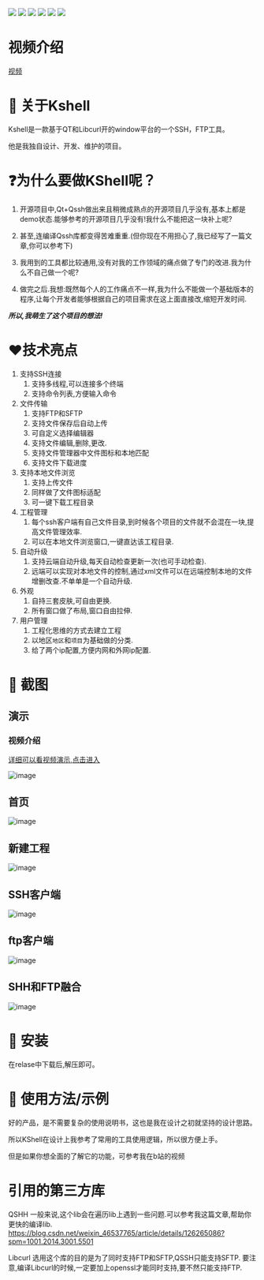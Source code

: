 ﻿
<div style="display: inline-block;">
    <img src="https://img.shields.io/badge/Builder-shikai123-red">
    <img src="https://img.shields.io/badge/license-MIT-blue">
    <img src="https://img.shields.io/badge/Qt-5.14-66CC99">
    <img src="https://img.shields.io/badge/OS-window-blue">
    <img src="https://img.shields.io/badge/C%2B%2B-11-8A2BE2">
    <img src="https://img.shields.io/badge/release-1.0-8A2BE2">

</div>  

# 视频介绍 

[视频](https://www.bilibili.com/video/BV1ai421v76n/)  


# 🚀 关于Kshell
Kshell是一款基于QT和Libcurl开的window平台的一个SSH，FTP工具。

他是我独自设计、开发、维护的项目。 




# ❓为什么要做KShell呢？
1. 开源项目中,Qt+Qssh做出来且稍微成熟点的开源项目几乎没有,基本上都是demo状态.能够参考的开源项目几乎没有!我什么不能把这一块补上呢?

2. 甚至,连编译Qssh库都变得苦难重重.(但你现在不用担心了,我已经写了一篇文章,你可以参考下)

3. 我用到的工具都比较通用,没有对我的工作领域的痛点做了专门的改进.我为什么不自己做一个呢?

4. 做完之后.我想:既然每个人的工作痛点不一样,我为什么不能做一个基础版本的程序,让每个开发者能够根据自己的项目需求在这上面直接改,缩短开发时间.


***所以,我萌生了这个项目的想法!***  



# :heart:技术亮点



1. 支持SSH连接
	1. 支持多线程,可以连接多个终端
	2. 支持命令列表,方便输入命令
2. 文件传输
	1. 支持FTP和SFTP
	2. 支持文件保存后自动上传
	3. 可自定义选择编辑器
	4. 支持文件编辑,删除,更改.
	5. 支持文件管理器中文件图标和本地匹配
	6. 支持文件下载进度
3. 支持本地文件浏览 
	1. 支持上传文件
	2. 同样做了文件图标适配
	3. 可一键下载工程目录
4. 工程管理
	1. 每个ssh客户端有自己文件目录,到时候各个项目的文件就不会混在一块,提高文件管理效率.
	2. 可以在本地文件浏览窗口,一键直达该工程目录.
5. 自动升级
	1. 支持云端自动升级,每天自动检查更新一次(也可手动检查).
	2. 远端可以实现对本地文件的控制,通过xml文件可以在远端控制本地的文件增删改查.不单单是一个自动升级.
6. 外观
	1. 自持三套皮肤,可自由更换.
	2. 所有窗口做了布局,窗口自由拉伸.
7. 用户管理
	1. 工程化思维的方式去建立工程
	2. 以地区`地区`和`项目`为基础做的分类.
	3. 给了两个ip配置,方便内网和外网ip配置.
    
# :camera_flash: 截图

## 演示  
### 视频介绍 
[详细可以看视频演示,点击进入](https://www.bilibili.com/video/BV1ai421v76n/)   

![image](./screenshot/HTU.gif) 

## 首页
![image](./screenshot/首页.png) 

## 新建工程
![image](./screenshot/新建工程.png) 

## SSH客户端
![image](./screenshot/SSH客户端.png) 

## ftp客户端
![image](./screenshot/ftp客户端.png) 

## SHH和FTP融合
![image](./screenshot/SHH和FTP融合.png) 

# :hammer:	安装

在relase中下载后,解压即可。


# :blue_book:		使用方法/示例
好的产品，是不需要复杂的使用说明书，这也是我在设计之初就坚持的设计思路。

所以KShell在设计上我参考了常用的工具使用逻辑，所以很方便上手。

但是如果你想全面的了解它的功能，可参考我在b站的视频


# 引用的第三方库
QSHH
一般来说,这个lib会在遍历lib上遇到一些问题.可以参考我这篇文章,帮助你更快的编译lib.
https://blog.csdn.net/weixin_46537765/article/details/126265086?spm=1001.2014.3001.5501

Libcurl
选用这个库的目的是为了同时支持FTP和SFTP,QSSH只能支持SFTP.
要注意,编译Libcurl的时候,一定要加上openssl才能同时支持,要不然只能支持FTP.
